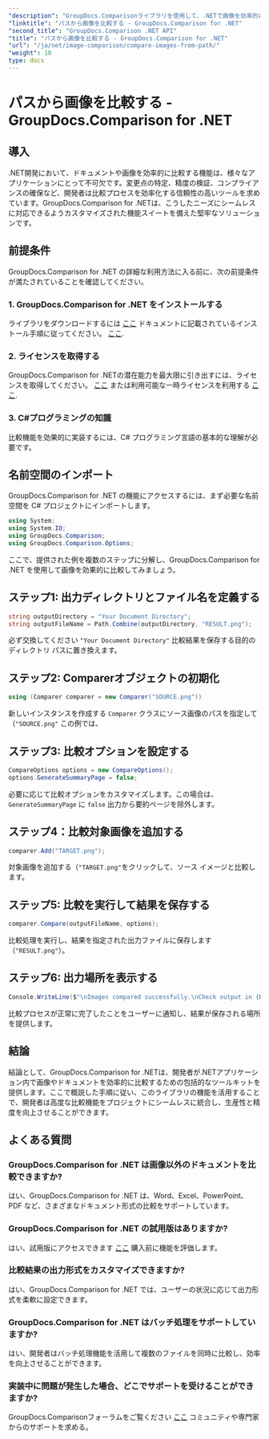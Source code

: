 ```yaml
---
"description": "GroupDocs.Comparisonライブラリを使用して、.NETで画像を効率的に比較する方法を学びましょう。ステップバイステップのガイドに従って、シームレスに統合しましょう。"
"linktitle": "パスから画像を比較する - GroupDocs.Comparison for .NET"
"second_title": "GroupDocs.Comparison .NET API"
"title": "パスから画像を比較する - GroupDocs.Comparison for .NET"
"url": "/ja/net/image-comparison/compare-images-from-path/"
"weight": 10
type: docs
---
```

# パスから画像を比較する - GroupDocs.Comparison for .NET

## 導入
.NET開発において、ドキュメントや画像を効率的に比較する機能は、様々なアプリケーションにとって不可欠です。変更点の特定、精度の検証、コンプライアンスの確保など、開発者は比較プロセスを効率化する信頼性の高いツールを求めています。GroupDocs.Comparison for .NETは、こうしたニーズにシームレスに対応できるようカスタマイズされた機能スイートを備えた堅牢なソリューションです。
## 前提条件
GroupDocs.Comparison for .NET の詳細な利用方法に入る前に、次の前提条件が満たされていることを確認してください。
### 1. GroupDocs.Comparison for .NET をインストールする
ライブラリをダウンロードするには [ここ](https://releases.groupdocs.com/comparison/net/) ドキュメントに記載されているインストール手順に従ってください。 [ここ](https://tutorials。groupdocs.com/comparison/net/).
### 2. ライセンスを取得する
GroupDocs.Comparison for .NETの潜在能力を最大限に引き出すには、ライセンスを取得してください。 [ここ](https://purchase.groupdocs.com/buy) または利用可能な一時ライセンスを利用する [ここ](https://purchase。groupdocs.com/temporary-license/).
### 3. C#プログラミングの知識
比較機能を効果的に実装するには、C# プログラミング言語の基本的な理解が必要です。

## 名前空間のインポート
GroupDocs.Comparison for .NET の機能にアクセスするには、まず必要な名前空間を C# プロジェクトにインポートします。
```csharp
using System;
using System.IO;
using GroupDocs.Comparison;
using GroupDocs.Comparison.Options;
```

ここで、提供された例を複数のステップに分解し、GroupDocs.Comparison for .NET を使用して画像を効果的に比較してみましょう。
## ステップ1: 出力ディレクトリとファイル名を定義する
```csharp
string outputDirectory = "Your Document Directory";
string outputFileName = Path.Combine(outputDirectory, "RESULT.png");
```
必ず交換してください `"Your Document Directory"` 比較結果を保存する目的のディレクトリ パスに置き換えます。
## ステップ2: Comparerオブジェクトの初期化
```csharp
using (Comparer comparer = new Comparer("SOURCE.png"))
```
新しいインスタンスを作成する `Comparer` クラスにソース画像のパスを指定して（`"SOURCE.png"` この例では、
## ステップ3: 比較オプションを設定する
```csharp
CompareOptions options = new CompareOptions();
options.GenerateSummaryPage = false;
```
必要に応じて比較オプションをカスタマイズします。この場合は、 `GenerateSummaryPage` に `false` 出力から要約ページを除外します。
## ステップ4：比較対象画像を追加する
```csharp
comparer.Add("TARGET.png");
```
対象画像を追加する（`"TARGET.png"`をクリックして、ソース イメージと比較します。
## ステップ5: 比較を実行して結果を保存する
```csharp
comparer.Compare(outputFileName, options);
```
比較処理を実行し、結果を指定された出力ファイルに保存します（`"RESULT.png"`）。
## ステップ6: 出力場所を表示する
```csharp
Console.WriteLine($"\nImages compared successfully.\nCheck output in {Directory.GetCurrentDirectory()}.");
```
比較プロセスが正常に完了したことをユーザーに通知し、結果が保存される場所を提供します。

## 結論
結論として、GroupDocs.Comparison for .NETは、開発者が.NETアプリケーション内で画像やドキュメントを効率的に比較するための包括的なツールキットを提供します。ここで概説した手順に従い、このライブラリの機能を活用することで、開発者は高度な比較機能をプロジェクトにシームレスに統合し、生産性と精度を向上させることができます。
## よくある質問
### GroupDocs.Comparison for .NET は画像以外のドキュメントを比較できますか?
はい、GroupDocs.Comparison for .NET は、Word、Excel、PowerPoint、PDF など、さまざまなドキュメント形式の比較をサポートしています。
### GroupDocs.Comparison for .NET の試用版はありますか?
はい、試用版にアクセスできます [ここ](https://releases.groupdocs.com/) 購入前に機能を評価します。
### 比較結果の出力形式をカスタマイズできますか?
はい、GroupDocs.Comparison for .NET では、ユーザーの状況に応じて出力形式を柔軟に設定できます。
### GroupDocs.Comparison for .NET はバッチ処理をサポートしていますか?
はい、開発者はバッチ処理機能を活用して複数のファイルを同時に比較し、効率を向上させることができます。
### 実装中に問題が発生した場合、どこでサポートを受けることができますか?
GroupDocs.Comparisonフォーラムをご覧ください [ここ](https://forum.groupdocs.com/c/comparison/12) コミュニティや専門家からのサポートを求める。
